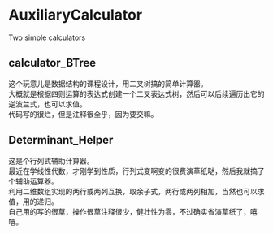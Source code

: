 # AuxiliaryCalculator
Two simple calculators
## calculator_BTree
这个玩意儿是数据结构的课程设计，用二叉树搞的简单计算器。<br>
大概就是根据四则运算的表达式创建一个二叉表达式树，然后可以后续遍历出它的逆波兰式，也可以求值。<br>
代码写的很烂，但是注释很全乎，因为要交嘛。<br>
## Determinant_Helper
这是个行列式辅助计算器。<br>
最近在学线性代数，才刚学到性质，行列式变啊变的很费演草纸哒，然后我就搞了个辅助运算器。<br>
利用二维数组实现的两行或两列互换，取余子式，两行或两列相加，当然也可以求值，用的递归。<br>
自己用的写的很草，操作很草注释很少，健壮性为零，不过确实省演草纸了，嘻嘻。<br>
